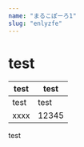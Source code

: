 ```yaml
---
name: "まるこぽーろ1"
slug: "enlyzfe"
---
```


# test

| test | test |
| - | - |
| test | test |
| xxxx | 12345 |

test
